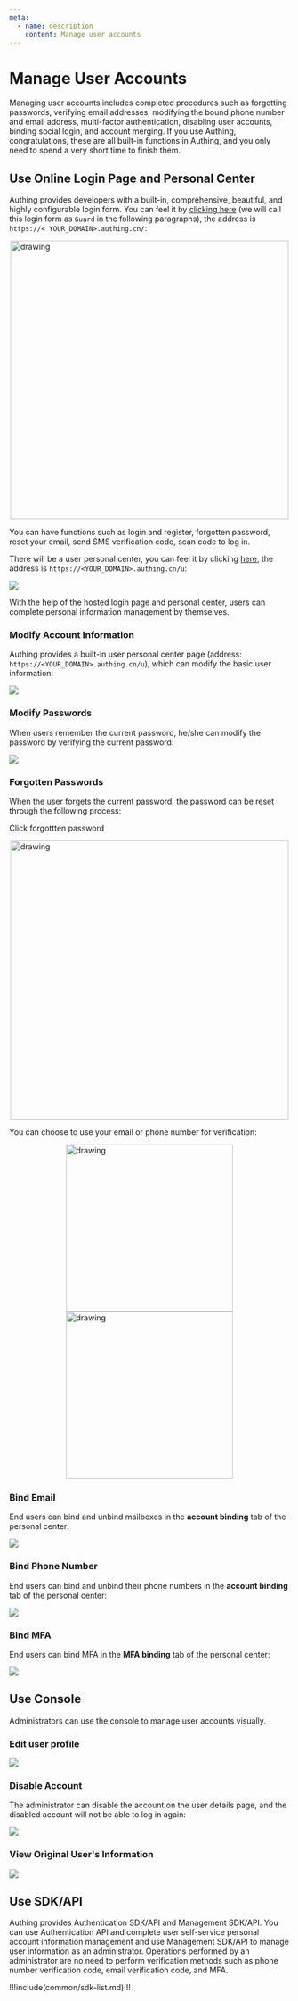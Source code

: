 ```yaml
---
meta:
  - name: description
    content: Manage user accounts
---
```


# Manage User Accounts

Managing user accounts includes completed procedures such as forgetting passwords, verifying email addresses, modifying the bound phone number and email address, multi-factor authentication, disabling user accounts, binding social login, and account merging. If you use Authing, congratulations, these are all built-in functions in Authing, and you only need to spend a very short time to finish them.

## Use Online Login Page and Personal Center

Authing provides developers with a built-in, comprehensive, beautiful, and highly configurable login form. You can feel it by [clicking here](https://sample-sso.authing.cn/) (we will call this login form as `Guard` in the following paragraphs), the address is `https://< YOUR_DOMAIN>.authing.cn/`:

<img src="https://cdn.authing.cn/blog/20201019174920.png" alt="drawing" height="500" style="display:block;margin: 0 auto;"/>

You can have functions such as login and register, forgotten password, reset your email, send SMS verification code, scan code to log in.

There will be a user personal center, you can feel it by clicking [here](https://sample-sso.authing.cn/u), the address is `https://<YOUR_DOMAIN>.authing.cn/u`:

![](https://cdn.authing.cn/blog/20201019175127.png)

With the help of the hosted login page and personal center, users can complete personal information management by themselves.

### Modify Account Information

Authing provides a built-in user personal center page (address: `https://<YOUR_DOMAIN>.authing.cn/u`), which can modify the basic user information:

![](https://cdn.authing.cn/blog/20201019175127.png)

### Modify Passwords

When users remember the current password, he/she can modify the password by verifying the current password:

![](https://cdn.authing.cn/blog/20201019181257.png)

### Forgotten Passwords

When the user forgets the current password, the password can be reset through the following process:

Click forgottten password

<img src="https://cdn.authing.cn/blog/20201019181634.png" alt="drawing" height="500" style="display:block;margin: 0 auto;"/>

You can choose to use your email or phone number for verification:

<img src="https://cdn.authing.cn/blog/20201019193540.png" alt="drawing" height="300" style="display:block;margin: 0 auto;"/>

<img src="https://cdn.authing.cn/blog/20201019193845.png" alt="drawing" height="300" style="display:block;margin: 0 auto;"/>

### Bind Email

End users can bind and unbind mailboxes in the **account binding** tab of the personal center:

![](https://cdn.authing.cn/blog/20201019200112.png)

### Bind Phone Number

End users can bind and unbind their phone numbers in the **account binding** tab of the personal center:

![](https://cdn.authing.cn/blog/20201019200112.png)

### Bind MFA

End users can bind MFA in the **MFA binding** tab of the personal center:

![](https://cdn.authing.cn/blog/20201019200549.png)

## Use Console

Administrators can use the console to manage user accounts visually.

### Edit user profile

![](./images/Xnip2021-02-26_11-53-07.png)

### Disable Account

The administrator can disable the account on the user details page, and the disabled account will not be able to log in again:

![](https://cdn.authing.cn/blog/20201019200707.png)

### View Original User's Information

![](./images/Xnip2021-02-26_11-53-56.png)

## Use SDK/API

Authing provides Authentication SDK/API and Management SDK/API. You can use Authentication API and complete user self-service personal account information management and use Management SDK/API to manage user information as an administrator. Operations performed by an administrator are no need to perform verification methods such as phone number verification code, email verification code, and MFA.

!!!include(common/sdk-list.md)!!!
